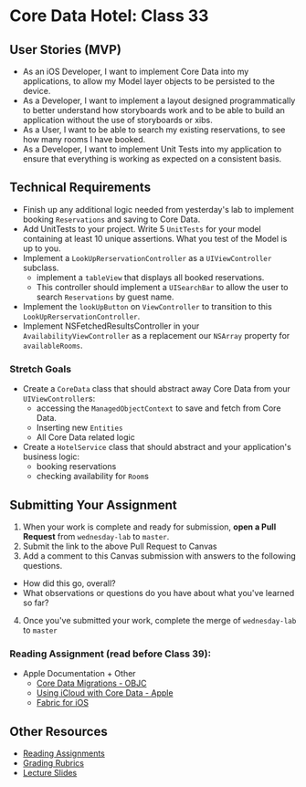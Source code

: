 # Core Data Hotel: Class 33  

## User Stories (MVP)  
- As an iOS Developer, I want to implement Core Data into my applications, to allow my Model layer objects to be persisted to the device.  
- As a Developer, I want to implement a layout designed programmatically to better understand how storyboards work and to be able to build an application without the use of storyboards or xibs.  
- As a User, I want to be able to search my existing reservations, to see how many rooms I have booked.  
- As a Developer, I want to implement Unit Tests into my application to ensure that everything is working as expected on a consistent basis.  

## Technical Requirements  
* Finish up any additional logic needed from yesterday's lab to implement booking `Reservations` and saving to Core Data.  
* Add UnitTests to your project. Write 5 `UnitTests` for your model containing at least 10 unique assertions. What you test of the Model is up to you.   
* Implement a `LookUpRerservationController` as a `UIViewController` subclass.  
  * implement a `tableView` that displays all booked reservations.  
  * This controller should implement a `UISearchBar` to allow the user to search `Reservations` by guest name.  
* Implement the `lookUpButton` on `ViewController` to transition to this `LookUpRerservationController`.  
* Implement NSFetchedResultsController in your `AvailabilityViewController` as a replacement our `NSArray` property for `availableRooms`.  

### Stretch Goals  
* Create a `CoreData` class that should abstract away Core Data from your `UIViewController`s:  
  * accessing the `ManagedObjectContext` to save and fetch from Core Data.  
  * Inserting new `Entities`  
  * All Core Data related logic  
* Create a `HotelService` class that should abstract and your application's business logic:  
  * booking reservations  
  * checking availability for `Room`s  

## Submitting Your Assignment  

1. When your work is complete and ready for submission, **open a Pull Request** from `wednesday-lab` to `master`.  
2. Submit the link to the above Pull Request to Canvas  
3. Add a comment to this Canvas submission with answers to the following questions.  
  - How did this go, overall?  
  - What observations or questions do you have about what you've learned so far?  
4. Once you've submitted your work, complete the merge of `wednesday-lab` to `master`  

### Reading Assignment (read **before** Class 39):
* Apple Documentation + Other
  * [Core Data Migrations - OBJC](https://www.objc.io/issues/4-core-data/core-data-migration/)
  * [Using iCloud with Core Data - Apple](https://developer.apple.com/library/content/documentation/General/Conceptual/iCloudDesignGuide/Chapters/DesignForCoreDataIniCloud.html)
  * [Fabric for iOS](https://get.fabric.io/ios?locale=en-us)

## Other Resources
* [Reading Assignments](../../Resources/ra-grading-standard/)
* [Grading Rubrics](../../Resources/)
* [Lecture Slides](https://www.icloud.com/keynote/000iXofZ5F04tbkhY8euhC4Cw#Week8_Day3)
